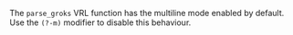 The `parse_groks` VRL function has the multiline mode enabled by default.
Use the `(?-m)` modifier to disable this behaviour.